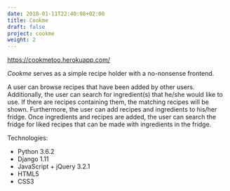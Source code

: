 ```yaml
---
date: 2018-01-11T22:40:08+02:00
title: Cookme
draft: false
project: cookme
weight: 2
---
```

https://cookmetoo.herokuapp.com/

_Cookme_ serves as a simple recipe holder with a no-nonsense frontend.

A user can browse recipes that have been added by other users. Additionally, 
the user can search for ingredient(s) that he/she would like to use. If there 
are recipes containing them, the matching recipes will be shown. Furthermore, 
the user can add recipes and ingredients to his/her fridge. Once ingredients 
and recipes are added, the user can search the fridge for liked recipes that 
can be made with ingredients in the fridge.

Technologies:

- Python 3.6.2
- Django 1.11
- JavaScript + jQuery 3.2.1
- HTML5
- CSS3